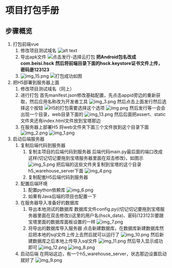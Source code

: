 # 项目打包手册
## 步骤概览
1. 打包前端vue
   1. 修改项目测试域名
   ![alt text](../src/image/m_image1.png)
   2. 导出apk文件
   ![点击发行-选择云打包](../src/image/m_image2.png)
   **把Android包名改成com.beisi.hsck**
   **然后将前端目录下面的hsck.keystore证书文件上传，密码是123123**
   3. ![img_15.png](../src/image/img_15.png)
   ![打包成功如图](../src/image/m_image3.png)
2. 把H5部署到服务器上面
   1. 修改项目测试域名（同上）
   2. 进行打包
   首先manifest.json修改基础配置，先点击appid旁边的重新获取，然后应用名称改为开发者工具
   ![img_3.png](../src/image/img_3.png)
   然后点击上面发行然后选择这个按钮
   ![H5的打包需要选择这个选项](../src/image/m_image4.png)
   ![img.png](../src/image/img.png)
   然后发行等一会会出现一个目录，web目录下面的
   ![img_13.png](../src/image/img_13.png)
   然后后面把assert、static文件夹还有index.html文件放到宝塔那边
   3. 在服务器上部署H5
   将web文件夹下面三个文件放到这个目录下面
   ![img_2.png](../src/image/img_2.png)
   ![img_1.png](../src/image/img_1.png)
3. 启动后端服务器
   1. 复制后端代码到服务器
      1. 复制主项目的后端代码到服务器
      后端代码main.py最后面的端口改成这样(切记切记要拖到宝塔服务器里面在双击修改)，如图示
      ![img_5.png](../src/image/img_5.png)
      把后端的这些文件夹复制到宝塔的这个目录h5_warehouse_server下面
      ![img_4.png](../src/image/img_4.png)
      2. 复制配套H5后端代码到服务器
   2. 配置后端环境
      1. 配置python依赖库
      ![img_6.png](../src/image/img_6.png)
      2. 如果有Java后端的项目也配置一下
   3. 在服务器导入准备好的数据库
      1. 导出本地测试的数据库
      数据库文件config.py((切记切记要拖到宝塔服务器里面在双击修改))这里的用户名(hsck_data)、密码(123123)要跟宝塔里面的数据库面板设置的一样
      ![img_7.png](../src/image/img_7.png)
      2. 将导出的数据库导入服务器
      点击新建数据库，在数据库新建数据库然后把本地的sql文件上传上去然后就可以运行了
      ![img_10.png](../src/image/img_10.png)
      然后新建数据库之后本地上传导入sql文件
      ![img_11.png](../src/image/img_11.png)
      然后导入显示成功即可
      ![img_12.png](../src/image/img_12.png)
      ![img_8.png](../src/image/img_8.png)
   4. 启动后端
      在网站这边，有一个h5_warehouse_server，状态那边设置启动就好了
      ![img_9.png](../src/image/img_9.png)